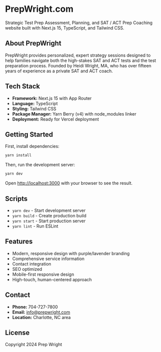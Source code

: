 # PrepWright.com

Strategic Test Prep Assessment, Planning, and SAT / ACT Prep Coaching website built with Next.js 15, TypeScript, and Tailwind CSS.

## About PrepWright

PrepWright provides personalized, expert strategy sessions designed to help families navigate both the high-stakes SAT and ACT tests and the test preparation process. Founded by Heidi Wright, MA, who has over fifteen years of experience as a private SAT and ACT coach.

## Tech Stack

- **Framework:** Next.js 15 with App Router
- **Language:** TypeScript
- **Styling:** Tailwind CSS
- **Package Manager:** Yarn Berry (v4) with node_modules linker
- **Deployment:** Ready for Vercel deployment

## Getting Started

First, install dependencies:

```bash
yarn install
```

Then, run the development server:

```bash
yarn dev
```

Open [http://localhost:3000](http://localhost:3000) with your browser to see the result.

## Scripts

- `yarn dev` - Start development server
- `yarn build` - Create production build
- `yarn start` - Start production server
- `yarn lint` - Run ESLint

## Features

- Modern, responsive design with purple/lavender branding
- Comprehensive service information
- Contact integration
- SEO optimized
- Mobile-first responsive design
- High-touch, human-centered approach

## Contact

- **Phone:** 704-727-7800
- **Email:** info@prepwright.com
- **Location:** Charlotte, NC area

## License

Copyright 2024 Prep Wright
